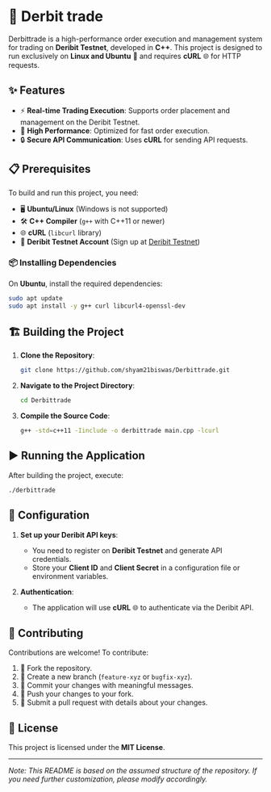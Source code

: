 # 🚀 Derbit trade

Derbittrade is a high-performance order execution and management system for trading on **Deribit Testnet**, developed in **C++**. This project is designed to run exclusively on **Linux and Ubuntu** 🐧 and requires **cURL** 🌐 for HTTP requests. 

## ✨ Features

- ⚡ **Real-time Trading Execution**: Supports order placement and management on the Deribit Testnet.
- 🚀 **High Performance**: Optimized for fast order execution.
- 🔒 **Secure API Communication**: Uses **cURL** for sending API requests.

## 📋 Prerequisites

To build and run this project, you need:

- 🖥 **Ubuntu/Linux** (Windows is not supported)
- 🛠 **C++ Compiler** (`g++` with C++11 or newer)
- 🌐 **cURL** (`libcurl` library)
- 🏦 **Deribit Testnet Account** (Sign up at [Deribit Testnet](https://test.deribit.com))

### 📦 Installing Dependencies

On **Ubuntu**, install the required dependencies:

```bash
sudo apt update
sudo apt install -y g++ curl libcurl4-openssl-dev
```

## 🏗 Building the Project

1. **Clone the Repository**:

   ```bash
   git clone https://github.com/shyam21biswas/Derbittrade.git
   ```

2. **Navigate to the Project Directory**:

   ```bash
   cd Derbittrade
   ```

3. **Compile the Source Code**:

   ```bash
   g++ -std=c++11 -Iinclude -o derbittrade main.cpp -lcurl
   ```

## ▶️ Running the Application

After building the project, execute:

```bash
./derbittrade
```

## 🔧 Configuration

1. **Set up your Deribit API keys**:
   - You need to register on **Deribit Testnet** and generate API credentials.
   - Store your **Client ID** and **Client Secret** in a configuration file or environment variables.

2. **Authentication**:
   - The application will use **cURL** 🌐 to authenticate via the Deribit API.

## 🤝 Contributing

Contributions are welcome! To contribute:

1. 🍴 Fork the repository.
2. 🌱 Create a new branch (`feature-xyz` or `bugfix-xyz`).
3. 📝 Commit your changes with meaningful messages.
4. 🔄 Push your changes to your fork.
5. 📩 Submit a pull request with details about your changes.

## 📜 License

This project is licensed under the **MIT License**.

---

*Note: This README is based on the assumed structure of the repository. If you need further customization, please modify accordingly.*

